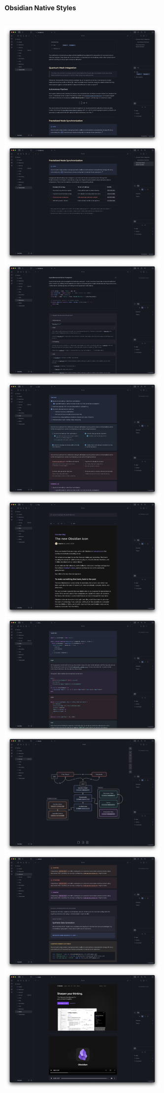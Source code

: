 ## Obsidian Native Styles

<br>

![](/metadata/screenshot-1.png)
![](/metadata/screenshot-2.png)
![](/metadata/screenshot-3.png)
![](/metadata/screenshot-4.png)
![](/metadata/screenshot-5.png)
![](/metadata/screenshot-6.png)
![](/metadata/screenshot-7.png)
![](/metadata/screenshot-8.png)
![](/metadata/screenshot-9.png)
